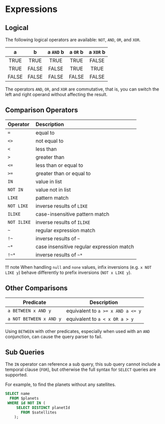 # Expressions

## Logical

The following logical operators are available: `NOT`, `AND`, `OR`, and `XOR`.

| a     | b     | a `AND` b | a `OR` b | a `XOR` b |
| :---: | :---: | :-------: | :------: | :-------: |
| TRUE  | TRUE  | TRUE      | TRUE     | FALSE     |
| TRUE  | FALSE | FALSE     | TRUE     | TRUE      |
| FALSE | FALSE | FALSE     | FALSE    | FALSE     |

The operators `AND`, `OR`, and `XOR` are commutative, that is, you can switch the left and right operand without affecting the result.

## Comparison Operators

Operator     | Description                   
:----------- | :-----------------------------
`=`          | equal to               
`<>`         | not equal to  
`<`          | less than                     
`>`          | greater than                
`<=`         | less than or equal to        
`>=`         | greater than or equal to                  
`IN`         | value in list              
`NOT IN`     | value not in list            
`LIKE`       | pattern match           
`NOT LIKE`   | inverse results of `LIKE`         
`ILIKE`      | case-insensitive pattern match 
`NOT ILIKE`  | inverse results of `ILIKE`     
`~`          | regular expression match     
`!~`         | inverse results of `~`
`~*`         | case insensitive regular expression match
`!~*`        | inverse results of `~*`

!!! note
    When handling `null` and `none` values, infix inversions (e.g. `x NOT LIKE y`) behave differently to prefix inversions (`NOT x LIKE y`).

## Other Comparisons

Predicate               | Description
----------------------- | ---------------------------------
`a BETWEEN x AND y`     | equivalent to `a >= x AND a <= y`
`a NOT BETWEEN x AND y` | equivalent to `a < x OR a > y`

Using `BETWEEN` with other predicates, especially when used with an `AND` conjunction, can cause the query parser to fail. 

## Sub Queries

The `IN` operator can reference a sub query, this sub query cannot include a temporal clause (`FOR`), but otherwise the full syntax for `SELECT` queries are supported.

For example, to find the planets without any satellites.
~~~sql
SELECT name
  FROM $planets
 WHERE id NOT IN (
     SELECT DISTINCT planetId
       FROM $satellites
    );
~~~
